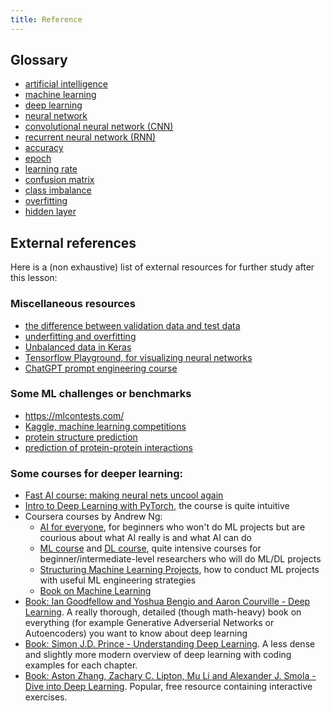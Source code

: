 ```yaml
---
title: Reference
---
```


## Glossary

* [artificial intelligence](https://glosario.carpentries.org/en/#artificial_intelligence)
* [machine learning](https://glosario.carpentries.org/en/#machine_learning)
* [deep learning](https://glosario.carpentries.org/en/#deep_learning)
* [neural network](https://glosario.carpentries.org/en/#neural_network)
* [convolutional neural network (CNN)](https://glosario.carpentries.org/en/#cnn)
* [recurrent neural network (RNN)](https://glosario.carpentries.org/en/#rnn)
* [accuracy](https://glosario.carpentries.org/en/#accuracy)
* [epoch](https://glosario.carpentries.org/en/#epoch_dl)
* [learning rate](https://glosario.carpentries.org/en/#learning_rate)
* [confusion matrix](https://glosario.carpentries.org/en/#confusion_matrix)
* [class imbalance](https://glosario.carpentries.org/en/#class_imbalance)
* [overfitting](https://glosario.carpentries.org/en/#overfitting)
* [hidden layer](https://glosario.carpentries.org/en/#hidden_layer)

## External references
Here is a (non exhaustive) list of external resources for further study after this lesson:

### Miscellaneous resources
- [the difference between validation data and test data](https://machinelearningmastery.com/difference-test-validation-datasets/)
- [underfitting and overfitting](https://machinelearningmastery.com/learning-curves-for-diagnosing-machine-learning-model-performance/)
- [Unbalanced data in Keras](https://www.tensorflow.org/tutorials/structured_data/imbalanced_data)
- [Tensorflow Playground, for visualizing neural networks](http://playground.tensorflow.org/)
- [ChatGPT prompt engineering course](https://learn.deeplearning.ai/chatgpt-prompt-eng/lesson/1/lesson_1)

### Some ML challenges or benchmarks
- https://mlcontests.com/
- [Kaggle, machine learning competitions](https://www.kaggle.com/)
- [protein structure prediction](https://predictioncenter.org/)
- [prediction of protein-protein interactions](https://www.ebi.ac.uk/msd-srv/capri/)


### Some courses for deeper learning:
- [Fast AI course: making neural nets uncool again](https://www.fast.ai/)
- [Intro to Deep Learning with PyTorch](https://www.udacity.com/course/deep-learning-pytorch--ud188), the course is quite intuitive
- Coursera courses by Andrew Ng: 
    - [AI for everyone](https://www.coursera.org/learn/ai-for-everyone), for beginners who won't do ML projects but are courious about what AI really is and what AI can do
    - [ML course](https://www.coursera.org/learn/machine-learning) and [DL course](https://www.coursera.org/specializations/deep-learning), quite intensive courses for beginner/intermediate-level researchers who will do ML/DL projects
    - [Structuring Machine Learning Projects](https://www.coursera.org/learn/machine-learning-projects), how to conduct ML projects with useful ML engineering strategies
    - [Book on Machine Learning](https://databricks.com/p/ebook/big-book-of-machine-learning-use-cases?utm_medium=paid+search&utm_source=google&utm_campaign=15631674924&utm_adgroup=130078635494&utm_content=ebook&utm_offer=big-book-of-machine-learning-use-cases&utm_ad=587637991591&utm_term=machine%20learning&gclid=CjwKCAjw9qiTBhBbEiwAp-GE0WaK3IrtfBeDWjb7L2ZDQg5_YgevbwoD288bq0sGgYNhcTlnjZfLaBoCC_EQAvD_BwE)
- [Book: Ian Goodfellow and Yoshua Bengio and Aaron Courville -  Deep Learning](https://www.deeplearningbook.org/). A really thorough, detailed (though math-heavy) book on everything (for example Generative Adverserial Networks or Autoencoders) you want to know about deep learning
- [Book: Simon J.D. Prince - Understanding Deep Learning](https://udlbook.github.io/udlbook/). A less dense and slightly more modern overview of deep learning with coding examples for each chapter.
- [Book: Aston Zhang, Zachary C. Lipton, Mu Li and Alexander J. Smola - Dive into Deep Learning](https://d2l.ai/). Popular, free resource containing interactive exercises.
